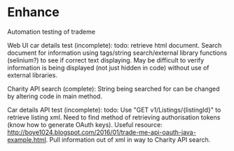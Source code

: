 # Enhance
 Automation testing of trademe
 
 Web UI car details test (incomplete):
    todo:
        retrieve html document.
        Search document for information using tags/string search/external library functions (selinium?) to see if correct text displaying.
        May be difficult to verify information is being displayed (not just hidden in code) without use of external libraries.
        
 Charity API search (complete):
    String being searched for can be changed by altering code in main method.
 
 Car details API test (incomplete):
    todo:
        Use "GET v1/Listings/{listingId}" to retrieve listing xml.
        Need to find method of retrieving authorisation tokens (know how to generate OAuth keys). Useful resource: http://boye1024.blogspot.com/2016/01/trade-me-api-oauth-java-example.html.
        Pull information out of xml in way to Charity API search.
 
 
